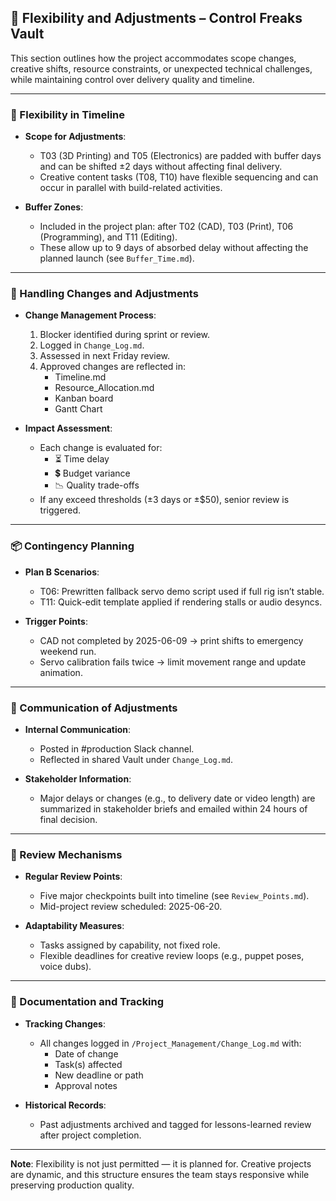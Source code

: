 ## 🔄 Flexibility and Adjustments – Control Freaks Vault

This section outlines how the project accommodates scope changes, creative shifts, resource constraints, or unexpected technical challenges, while maintaining control over delivery quality and timeline.

---

### 🧭 Flexibility in Timeline

- **Scope for Adjustments**:
  - T03 (3D Printing) and T05 (Electronics) are padded with buffer days and can be shifted ±2 days without affecting final delivery.
  - Creative content tasks (T08, T10) have flexible sequencing and can occur in parallel with build-related activities.

- **Buffer Zones**:
  - Included in the project plan: after T02 (CAD), T03 (Print), T06 (Programming), and T11 (Editing).
  - These allow up to 9 days of absorbed delay without affecting the planned launch (see `Buffer_Time.md`).

---

### 📑 Handling Changes and Adjustments

- **Change Management Process**:
  1. Blocker identified during sprint or review.
  2. Logged in `Change_Log.md`.
  3. Assessed in next Friday review.
  4. Approved changes are reflected in:
     - Timeline.md
     - Resource_Allocation.md
     - Kanban board
     - Gantt Chart

- **Impact Assessment**:
  - Each change is evaluated for:
    - ⏳ Time delay
    - 💲 Budget variance
    - 📉 Quality trade-offs
  - If any exceed thresholds (±3 days or ±$50), senior review is triggered.

---

### 📦 Contingency Planning

- **Plan B Scenarios**:
  - T06: Prewritten fallback servo demo script used if full rig isn’t stable.
  - T11: Quick-edit template applied if rendering stalls or audio desyncs.

- **Trigger Points**:
  - CAD not completed by 2025-06-09 → print shifts to emergency weekend run.
  - Servo calibration fails twice → limit movement range and update animation.

---

### 📣 Communication of Adjustments

- **Internal Communication**:
  - Posted in #production Slack channel.
  - Reflected in shared Vault under `Change_Log.md`.

- **Stakeholder Information**:
  - Major delays or changes (e.g., to delivery date or video length) are summarized in stakeholder briefs and emailed within 24 hours of final decision.

---

### 🔁 Review Mechanisms

- **Regular Review Points**:
  - Five major checkpoints built into timeline (see `Review_Points.md`).
  - Mid-project review scheduled: 2025-06-20.

- **Adaptability Measures**:
  - Tasks assigned by capability, not fixed role.
  - Flexible deadlines for creative review loops (e.g., puppet poses, voice dubs).

---

### 📝 Documentation and Tracking

- **Tracking Changes**:
  - All changes logged in `/Project_Management/Change_Log.md` with:
    - Date of change
    - Task(s) affected
    - New deadline or path
    - Approval notes

- **Historical Records**:
  - Past adjustments archived and tagged for lessons-learned review after project completion.

---

**Note**: Flexibility is not just permitted — it is planned for. Creative projects are dynamic, and this structure ensures the team stays responsive while preserving production quality.
